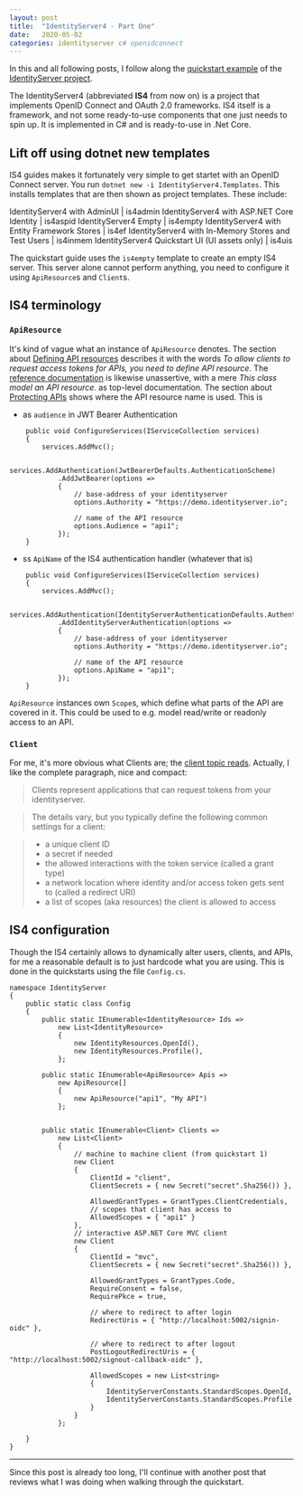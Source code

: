 ```yaml
---
layout: post
title:  "IdentityServer4 - Part One"
date:   2020-05-02
categories: identityserver c# openidconnect
---
```


In this and all following posts, I follow along the [quickstart example](https://identityserver4.readthedocs.io/en/latest/quickstarts/1_client_credentials.html) of the [IdentityServer project](https://github.com/IdentityServer/IdentityServer4).

The IdentityServer4 (abbreviated **IS4** from now on) is a project that implements OpenID Connect and OAuth 2.0 frameworks. IS4 itself is a framework, and not some ready-to-use components that one just needs to spin up. It is implemented in C# and is ready-to-use in .Net Core.

## Lift off using dotnet new templates

IS4 guides makes it fortunately very simple to get startet with an OpenID Connect server. You run `dotnet new -i IdentityServer4.Templates`. This installs templates that are then shown as project templates. These include:

IdentityServer4 with AdminUI                              | is4admin
IdentityServer4 with ASP.NET Core Identity                | is4aspid
IdentityServer4 Empty                                     | is4empty
IdentityServer4 with Entity Framework Stores              | is4ef
IdentityServer4 with In-Memory Stores and Test Users      | is4inmem
IdentityServer4 Quickstart UI (UI assets only)            | is4uis

The quickstart guide uses the `is4empty` template to create an empty IS4 server. This server alone cannot perform anything, you need to configure it using `ApiResource`s and `Client`s.

## IS4 terminology

### `ApiResource`

It's kind of vague what an instance of `ApiResource` denotes. 
The section about [Defining API resources](https://identityserver4.readthedocs.io/en/latest/topics/resources.html?highlight=apiresource#defining-api-resources) describes it with the words *To allow clients to request access tokens for APIs, you need to define API resource*.
The [reference documentation](http://docs.identityserver.io/en/3.1.0/reference/api_resource.html) is likewise unassertive, with a mere *This class model an API resource.* as top-level documentation.
The section about [Protecting APIs](http://docs.identityserver.io/en/3.1.0/topics/apis.html) shows where the API resource name is used. This is

 - as `audience` in JWT Bearer Authentication

```CSharp
    public void ConfigureServices(IServiceCollection services)
    {
        services.AddMvc();

        services.AddAuthentication(JwtBearerDefaults.AuthenticationScheme)
            .AddJwtBearer(options =>
            {
                // base-address of your identityserver
                options.Authority = "https://demo.identityserver.io";

                // name of the API resource
                options.Audience = "api1";
            });
    }
```

 - ss `ApiName` of the IS4 authentication handler (whatever that is)

```CSharp
    public void ConfigureServices(IServiceCollection services)
    {
        services.AddMvc();

        services.AddAuthentication(IdentityServerAuthenticationDefaults.AuthenticationScheme)
            .AddIdentityServerAuthentication(options =>
            {
                // base-address of your identityserver
                options.Authority = "https://demo.identityserver.io";

                // name of the API resource
                options.ApiName = "api1";
            });
    }
```

`ApiResource` instances own `Scope`s, which define what parts of the API are covered in it.
This could be used to e.g. model read/write or readonly access to an API.

### `Client`

For me, it's more obvious what Clients are; the [client topic reads](https://identityserver4.readthedocs.io/en/latest/topics/clients.html). Actually, I like the complete paragraph, nice and compact:

> Clients represent applications that can request tokens from your identityserver.

> The details vary, but you typically define the following common settings for a client:

> - a unique client ID
> - a secret if needed
> - the allowed interactions with the token service (called a grant type)
> - a network location where identity and/or access token gets sent to (called a redirect URI)
> - a list of scopes (aka resources) the client is allowed to access

## IS4 configuration

Though the IS4 certainly allows to dynamically alter users, clients, and APIs, for me a reasonable default is to just hardcode what you are using. This is done in the quickstarts using the file `Config.cs`.

```CSharp
namespace IdentityServer
{
    public static class Config
    {
        public static IEnumerable<IdentityResource> Ids =>
            new List<IdentityResource>
            {
                new IdentityResources.OpenId(),
                new IdentityResources.Profile(),
            };

        public static IEnumerable<ApiResource> Apis =>
            new ApiResource[]
            {
                new ApiResource("api1", "My API")
            };


        public static IEnumerable<Client> Clients =>
            new List<Client>
            {
                // machine to machine client (from quickstart 1)
                new Client
                {
                    ClientId = "client",
                    ClientSecrets = { new Secret("secret".Sha256()) },

                    AllowedGrantTypes = GrantTypes.ClientCredentials,
                    // scopes that client has access to
                    AllowedScopes = { "api1" }
                },
                // interactive ASP.NET Core MVC client
                new Client
                {
                    ClientId = "mvc",
                    ClientSecrets = { new Secret("secret".Sha256()) },

                    AllowedGrantTypes = GrantTypes.Code,
                    RequireConsent = false,
                    RequirePkce = true,

                    // where to redirect to after login
                    RedirectUris = { "http://localhost:5002/signin-oidc" },

                    // where to redirect to after logout
                    PostLogoutRedirectUris = { "http://localhost:5002/signout-callback-oidc" },

                    AllowedScopes = new List<string>
                    {
                        IdentityServerConstants.StandardScopes.OpenId,
                        IdentityServerConstants.StandardScopes.Profile
                    }
                }
            };

    }
}
```

----

Since this post is already too long, I'll continue with another post that reviews what I was doing when walking through the quickstart.
